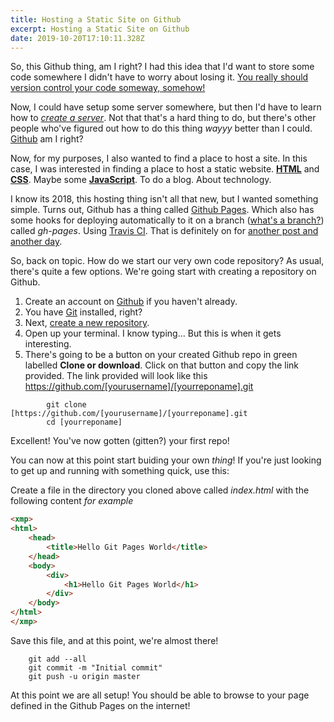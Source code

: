 ```yaml
---
title: Hosting a Static Site on Github
excerpt: Hosting a Static Site on Github
date: 2019-10-20T17:10:11.328Z
---
```

So, this Github thing, am I right? I had this idea that I'd want to store some code somewhere I didn't have to worry about losing it. [You really should version control your code someway, somehow!](https://mikemcquaid.com/2014/01/18/why-use-version-control/)

Now, I could have setup some server somewhere, but then I'd have to learn how to [_create a server_](http://lmgtfy.com/?q=how+to+create+a+git+server). Not that that's a hard thing to do, but there's other people who've figured out how to do this thing _wayyy_ better than I could. [Github](https://github.com) am I right?

Now, for my purposes, I also wanted to find a place to host a site. In this case, I was interested in finding a place to host a static website. [__HTML__](https://www.w3.org/TR/html5/) and [__CSS__](https://www.w3.org/TR/css-2017/). Maybe some [__JavaScript__](https://developer.mozilla.org/en-US/docs/Web/JavaScript/Language_Resources). To do a blog. About technology.

I know its 2018, this hosting thing isn't all that new, but I wanted something simple. Turns out, Github has a thing called [Github Pages](https://pages.github.com/). Which also has some hooks for deploying automatically to it on a branch ([what's a branch?](http://lmgtfy.com/?q=git+branches)) called _gh-pages_. Using [Travis CI](https://travis-ci.org/). That is definitely on for [another post and another day](/blog/post/travis-ci).

So, back on topic. How do we start our very own code repository? As usual, there's quite a few options. We're going start with creating a repository on Github.

1. Create an account on [Github](https://github.com/join?source=header-home) if you haven't already.
2. You have [Git](https://git-scm.com/downloads) installed, right?
3. Next, [create a new repository](https://github.com/new). 
4. Open up your terminal. I know typing... But this is when it gets interesting.
5. There's going to be a button on your created Github repo in green labelled __Clone or download__. Click on that button and copy the link provided. The link provided will look like this https://github.com/[yourusername]/[yourreponame].git

```
        git clone [https://github.com/[yourusername]/[yourreponame].git
        cd [yourreponame]
```

Excellent! You've now gotten (gitten?) your first repo!

You can now at this point start buiding your own _thing_! If you're just looking to get up and running with something quick, use this:

Create a file in the directory you cloned above called _index.html_ with the following content _for example_
```html
<xmp>
<html>
    <head>
        <title>Hello Git Pages World</title>
    </head>
    <body>
        <div>
            <h1>Hello Git Pages World</h1>
        </div>
    </body>
</html>
</xmp>
```
Save this file, and at this point, we're almost there!

```
    git add --all
    git commit -m "Initial commit"
    git push -u origin master
```

At this point we are all setup! You should be able to browse to your page defined in the Github Pages on the internet!
